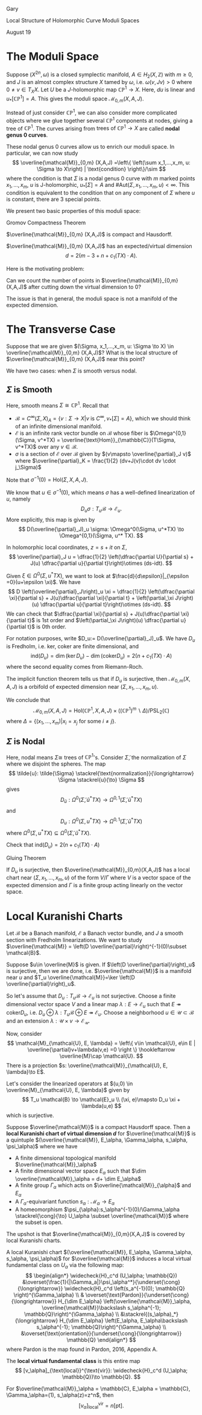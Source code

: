 <link href="../whirlwind.css" rel="stylesheet">

<whirlheader>
    <p>Gary</p>
    <p>Local Structure of Holomorphic Curve Moduli Spaces</p>
    <p>August 19</p>
</whirlheader>

# The Moduli Space 

Suppose $(X^{2n}, \omega)$ is a closed symplectic manifold, $A\in H_2(X,\mathbb{Z})$ with $m \ge 0$, and $J$ is an almost complex structure $X$ tamed by $\omega$, i.e. $\omega(v,Jv)>0$ where $0\neq v \in T_X X$. Let $U$ be a $J$-holomorphic map $\mathbb{CP}^1 \to X$. Here, $du$ is linear and $u_*[\mathbb{CP}^1]=A$. This gives the moduli space $\mathcal{M}_{0,m}(X, A, J)$.

Instead of just consider $\mathbb{CP}^1$, we can also consider more complicated objects where we glue together several $\mathbb{CP}^1$ components at nodes, giving a tree of $\mathbb{CP}^1$. The curves arising from $\text{trees of }\mathbb{CP}^1 \to X$ are called **nodal genus 0 curves**.

These nodal genus 0 curves allow us to enrich our moduli space. In particular, we can now study 
$$
\overline{\mathcal{M}}_{0,m} (X,A,J) =\left\{ \left(\sum x_1,...,x_m, u: \Sigma \to X\right) | \text{condition} \right\}/\sim
$$
where the condition is that $\Sigma$ is a nodal genus 0 curve with $m$ marked points $x_1,...,x_m$, $u$ is J-holomorphic, $u_*[\Sigma]=A$ and $\# \text{Aut}(\Sigma, x_1,...,x_m,u) < \infty$. This condition is equivalent to the condition that on any component of $\Sigma$ where $u$ is constant, there are 3 special points.

We present two basic properties of this moduli space:

<theorem>
<src>Gromov Compactness Theorem</src>

$\overline{\mathcal{M}}_{0,m} (X,A,J)$ is compact and Hausdorff.

</theorem>

<theorem>

$\overline{\mathcal{M}}_{0,m} (X,A,J)$ has an expected/virtual dimension
$$
d=2(m-3+n+c_1(TX)\cdot A).
$$

</theorem>

Here is the motivating problem:

<problem>

Can we count the number of points in $\overline{\mathcal{M}}_{0,m} (X,A,J)$ after cutting down the virtual dimension to $0$?

</problem>

The issue is that in general, the moduli space is not a manifold of the expected dimension.

# The Transverse Case 

<problem>

Suppose that we are given $(\Sigma, x_1,...,x_m, u: \Sigma \to X) \in \overline{\mathcal{M}}_{0,m} (X,A,J)$? What is the local structure of $\overline{\mathcal{M}}_{0,m} (X,A,J)$ near this point?

</problem>

We have two cases: when $\Sigma$ is smooth versus nodal.

## $\Sigma$ is Smooth

Here, smooth means $\Sigma \cong \mathbb{CP}^1$. Recall that 
- $\mathcal{B}=C^\infty (\Sigma, X)_A=\left\{ v:\Sigma \to X | v \text{ is }C^\infty, v_*[\Sigma]=A \right\}$, which we should think of an infinite dimensional manifold. 
- $\mathcal{E}$ is an infinite rank vector bundle on $\mathcal{B}$ whose fiber is $\Omega^{0,1}(\Sigma, v^*TX) = \overline{\text{Hom}}_{\mathbb{C}}(T\Sigma, v^*TX)$ over any $v\in \mathcal{B}$.
- $\sigma$ is a section of $\mathcal{E}$ over $\mathcal{B}$ given by $(v\mapsto \overline{\partial}_J v)$ where $\overline{\partial}_K = \frac{1}{2} (dv+J(v)\cdot dv \cdot j_\Sigma)$

Note that $\sigma^{-1}(0)=\text{Hol}(\Sigma, X,A,J)$.

We know that $u \in \sigma^{-1}(0)$, which means $\sigma$ has a well-defined linearization of $u$, namely 
$$
D_u \sigma: T_u \mathcal{B} \to \mathcal{E}_u.
$$
More explicitly, this map is given by 
$$
D(\overline{\partial}_J)_u \sigma: \Omega^0(\Sigma, u^*TX) \to \Omega^{0,1}(\Sigma, u^* TX).
$$

In holomorphic local coordinates, $z=s+it$ on $\Sigma$, 
$$
\overline{\partial}_J u = \dfrac{1}{2} \left(\dfrac{\partial U}{\partial s} + J(u) \dfrac{\partial u}{\partial t}\right)\otimes (ds-idt).
$$

Given $\xi \in \Omega^0(\Sigma, u^*TX)$, we want to look at $\frac{d}{d\epsilon}|_{\epsilon =0}(u+\epsilon \xi)$. We have 
$$
D \left(\overline{\partial}_J\right)_u \xi = \dfrac{1}{2} \left(\dfrac{\partial \xi}{\partial s} + J(u)\dfrac{\partial \xi}{\partial t} + \left(\partial_\xi J\right)(u) \dfrac{\partial u}{\partial t}\right)\otimes (ds-idt).
$$
We can check that $\dfrac{\partial \xi}{\partial s} + J(u)\dfrac{\partial \xi}{\partial t}$ is 1st order and $\left(\partial_\xi J\right)(u) \dfrac{\partial u}{\partial t}$ is 0th order.

For notation purposes, write $D_u:= D(\overline{\partial}_J)_u$. We have $D_u$ is Fredholm, i.e. $\text{ker, coker}$ are finite dimensional, and 
$$
\text{ind}(D_u)=\dim(\ker D_u)-\dim (\text{coker} D_u)= 2(n+c_1(TX)\cdot A)
$$
where the second equality comes from Riemann-Roch. 

The implicit function theorem tells us that if $D_u$ is surjective, then $\mathcal{M}_{0,m}(X,A,J)$ is a orbifold of expected dimension near $(\Sigma, x_1,...,x_m, u)$.

We conclude that
$$
\mathcal{M}_{0,m}(X,A,J) = \text{Hol}(\mathbb{CP}^1, X,A, J)\times \left(\left(\mathbb{CP}^1\right)^m \backslash \Delta\right)/\text{PSL}_2(\mathbb{C})
$$
where $\Delta = \left\{ (x_1,...,x_m)|x_i=x_j \text{ for some }i\neq j\right\}$. 

## $\Sigma$ is Nodal

Here, nodal means $\Sigma \cong$ trees of $\mathbb{CP}^1$'s. Consider $\tilde{\Sigma}$, the normalization of $\Sigma$ where we disjoint the spheres. The map 
$$
\tilde{u}: \tilde{\Sigma} \stackrel{\text{normalization}}{\longrightarrow} \Sigma \stackrel{u}{\to} \Sigma
$$
gives 
$$
D_{\tilde{u}}: \Omega^0  \left(\tilde{\Sigma}, \tilde{u}^* TX\right)\to \Omega^{0,1}(\tilde{\Sigma}, \tilde{u}^*TX)
$$
and
$$
D_{{u}}: \Omega^0  \left({\Sigma}, {u}^* TX\right)\to \Omega^{0,1}(\tilde{\Sigma}, \tilde{u}^*TX)
$$
where $\Omega^0(\Sigma, u^*TX) \subseteq \Omega^0  \left(\tilde{\Sigma}, \tilde{u}^* TX\right)$.

<exercise>

Check that $\text{ind}(D_u)=2(n+c_1(TX)\cdot A)$

</exercise>

<theorem>
<src>Gluing Theorem</src>

If $D_u$ is surjective, then $\overline{\mathcal{M}}_{0,m}(X,A,J)$ has a local chart near $(\Sigma,x_1,...,x_m, u)$ of the form $V/\Gamma$ where $V$ is a vector space of the expected dimension and $\Gamma$ is a finite group acting linearly on the vector space.

</theorem>

# Local Kuranishi Charts

Let $\mathcal{B}$ be a Banach manifold, $\mathcal{E}$ a Banach vector bundle, and $J$ a smooth section with Fredholm linearizations. We want to study $\overline{\mathcal{M}} = \left(D \overline{\partial}\right)^{-1}(0)\subset \mathcal{B}$.

Suppose $u\in \overline{M}$ is given. If $\left(D \overline{\partial}\right)_u$ is surjective, then we are done, i.e. $\overline{\mathcal{M}}$ is a manifold near $u$ and $T_u \overline{\mathcal{M}}=\ker \left(D \overline{\partial}\right)_u$.

So let's assume that $D_u: T_u \mathcal{B}\to \mathcal{E}_u$ is not surjective. Choose a finite dimensional vector space $V$ and a linear map $\lambda: E \to \mathcal{E}_u$ such that $E\twoheadrightarrow \text{coker}D_u$, i.e. $D_u \oplus \lambda: T_u \mathcal{B} \oplus E \twoheadrightarrow \mathcal{E}_u$. Choose a neighborhood $u\in \mathcal{U} \subset \mathcal{B}$ and an extension $\lambda: \mathcal{U}\times v \to \mathcal{E}_{\mathcal{U}}$.

Now, consider 
$$
\mathcal{M}_{\mathcal{U}, E, \lambda} = \left\{ v\in \mathcal{U}, e\in E | \overline{\partial}v+\lambda(v,e) =0 \right \} \hookleftarrow  \overline{M}\cap \mathcal{U}.
$$
There is a projection $s: \overline{\mathcal{M}}_{\mathcal{U}, E, \lambda}\to E$. 

Let's consider the linearized operators at $(u,0) \in \overline{M}_{\mathcal{U}, E, \lambda}$ given by
$$
T_u \mathcal{B} \to \mathcal{E}_u \\
(\xi, e)\mapsto D_u \xi + \lambda(u,e)
$$
which is surjective.

<definition>

Suppose $\overline{\mathcal{M}}$ is a compact Hausdorff space. Then a **local Kuranishi chart of virtual dimension $d$** for $\overline{\mathcal{M}}$ is a quintuple $(\overline{\mathcal{M}}, E_\alpha, \Gamma_\alpha, s_\alpha, \psi_\alpha)$ where we have
- A finite dimensional topological manifold $\overline{\mathcal{M}}_\alpha$
- A finite dimensional vector space $E_\alpha$ such that $\dim \overline{\mathcal{M}}_\alpha = d+ \dim E_\alpha$
- A finite group $\Gamma_\alpha$ which acts on $\overline{\mathcal{M}}_{\alpha}$ and $E_\alpha$
- A $\Gamma_\alpha$-equivariant function $s_\alpha: \mathcal{M}_\alpha \to E_\alpha$
- A homeomorphism $\psi_{\alpha}:s_\alpha^{-1}(0)/\Gamma_\alpha \stackrel{\cong}{\to} U_\alpha \subset \overline{\mathcal{M}}$ where the subset is open.

</definition>

The upshot is that $\overline{\mathcal{M}}_{0,m}(X,A,J)$ is covered by local Kuranishi charts.

A local Kuranishi chart $(\overline{\mathcal{M}}, E_\alpha, \Gamma_\alpha, s_\alpha, \psi_\alpha)$ for $\overline{\mathcal{M}}$ induces a local virtual fundamental class on $U_\alpha$ via the following map:
$$
\begin{align*}
\widecheck{H}_c^d (U_\alpha; \mathbb{Q}) &\overset{\frac{1}{|\Gamma_a|}\psi_\alpha^*}{\underset{\cong}{\longrightarrow}} \widecheck{H}_c^d \left(s_a^{-1}(0); \mathbb{Q} \right)^{\Gamma_\alpha} \\
& \overset{\text{Pardon}}{\underset{\cong}{\longrightarrow}} H_{\dim E_\alpha} \left(\overline{\mathcal{M}}_\alpha, \overline{\mathcal{M}}\backslash s_\alpha^{-1}; \mathbb{Q}\right)^{\Gamma_\alpha} \\
&\stackrel{(s_\alpha)_*}{\longrightarrow} H_{\dim E_\alpha} \left(E_\alpha, E_\alpha\backslash s_\alpha^{-1}; \mathbb{Q}\right)^{\Gamma_\alpha} \\
&\overset{\text{orientation}}{\underset{\cong}{\longrightarrow}} \mathbb{Q}
\end{align*}
$$
where Pardon is the map found in <src>Pardon, 2016, Appendix A</src>.

<definition>

The **local virtual fundamental class** is this entire map
$$
[v_\alpha]_{\text{local}}^{\text{vir}}: \widecheck{H}_c^d (U_\alpha; \mathbb{Q})\to \mathbb{Q}.
$$

</definition>

<example>

For $\overline{\mathcal{M}}_\alpha = \mathbb{C}, E_\alpha = \mathbb{C}, \Gamma_\alpha=(1), s_\alpha(z)=z^n$, then
$$
[v_\alpha]_{\text{local}}^{\text{vir}}=n[\text{pt}].
$$

</example>

